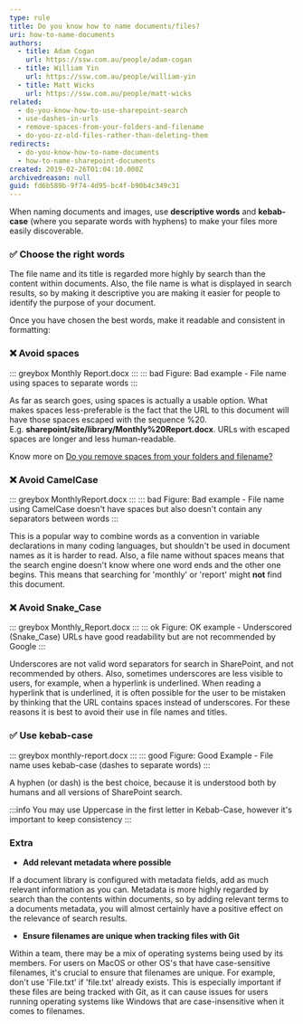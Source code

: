 ```yaml
---
type: rule
title: Do you know how to name documents/files?
uri: how-to-name-documents
authors:
  - title: Adam Cogan
    url: https://ssw.com.au/people/adam-cogan
  - title: William Yin
    url: https://ssw.com.au/people/william-yin
  - title: Matt Wicks
    url: https://ssw.com.au/people/matt-wicks
related:
  - do-you-know-how-to-use-sharepoint-search
  - use-dashes-in-urls
  - remove-spaces-from-your-folders-and-filename
  - do-you-zz-old-files-rather-than-deleting-them
redirects:
  - do-you-know-how-to-name-documents
  - how-to-name-sharepoint-documents
created: 2019-02-26T01:04:10.000Z
archivedreason: null
guid: fd6b589b-9f74-4d95-bc4f-b90b4c349c31
---
```


When naming documents and images, use **descriptive words** and **kebab-case** (where you separate words with hyphens) to make your files more easily discoverable.

<!--endintro-->

### ✅ Choose the right words

The file name and its title is regarded more highly by search than the content within documents. Also, the file name is what is displayed in search results, so by making it descriptive you are making it easier for people to identify the purpose of your document.

Once you have chosen the best words, make it readable and consistent in formatting:

### ❌ Avoid spaces

::: greybox
Monthly Report.docx
:::
::: bad
Figure: Bad example - File name using spaces to separate words
:::

As far as search goes, using spaces is actually a usable option. What makes spaces less-preferable is the fact that the URL to this document will have those spaces escaped with the sequence %20. E.g. **sharepoint/site/library/Monthly%20Report.docx**. URLs with escaped spaces are longer and less human-readable. 

Know more on [Do you remove spaces from your folders and filename?](/remove-spaces-from-your-folders-and-filename)

### ❌ Avoid CamelCase

::: greybox
MonthlyReport.docx
:::
::: bad
Figure: Bad example - File name using CamelCase doesn't have spaces but also doesn't contain any separators between words
:::

This is a popular way to combine words as a convention in variable declarations in many coding languages, but shouldn't be used in document names as it is harder to read. Also, a file name without spaces means that the search engine doesn't know where one word ends and the other one begins. This means that searching for 'monthly' or 'report' might **not** find this document.

### ❌ Avoid Snake_Case

::: greybox
Monthly_Report.docx
:::
::: ok
Figure: OK example - Underscored (Snake\_Case) URLs have good readability but are not recommended by Google
:::

Underscores are not valid word separators for search in SharePoint, and not recommended by others. Also, sometimes underscores are less visible to users, for example, when a hyperlink is underlined. When reading a hyperlink that is underlined, it is often possible for the user to be mistaken by thinking that the URL contains spaces instead of underscores. For these reasons it is best to avoid their use in file names and titles.

### ✅ Use kebab-case

::: greybox
monthly-report.docx
:::
::: good
Figure: Good Example - File name uses kebab-case (dashes to separate words)
:::

A hyphen (or dash) is the best choice, because it is understood both by humans and all versions of SharePoint search.

:::info
You may use Uppercase in the first letter in Kebab-Case, however it's important to keep consistency
:::

### Extra

- **Add relevant metadata where possible**

If a document library is configured with metadata fields, add as much relevant information as you can. Metadata is more highly regarded by search than the contents within documents, so by adding relevant terms to a documents metadata, you will almost certainly have a positive effect on the relevance of search results.

- **Ensure filenames are unique when tracking files with Git**

Within a team, there may be a mix of operating systems being used by its members. For users on MacOS or other OS's that have case-sensitive filenames, it's crucial to ensure that filenames are unique. For example, don't use 'File.txt' if 'file.txt' already exists. This is especially important if these files are being tracked with Git, as it can cause issues for users running operating systems like Windows that are case-insensitive when it comes to filenames. 

